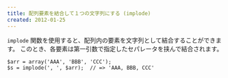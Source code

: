 ```yaml
---
title: 配列要素を結合して１つの文字列にする (implode)
created: 2012-01-25
---
```


`implode` 関数を使用すると、配列内の要素を文字列として結合することができます。
このとき、各要素は第一引数で指定したセパレータを挟んで結合されます。

~~~
$arr = array('AAA', 'BBB', 'CCC');
$s = implode(', ', $arr);  // => 'AAA, BBB, CCC'
~~~

